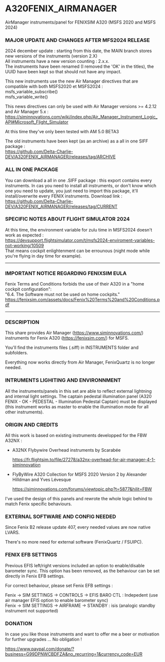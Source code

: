 # A320FENIX_AIRMANAGER
AirManager instruments/panel for FENIXSIM A320 (MSFS 2020 and MSFS 2024)

### MAJOR UPDATE AND CHANGES AFTER MFS2024 RELEASE
2024 december update : starting from this date, the MAIN branch stores new versions of the instruments (version 2.X)  
All instruments have a new version counting : 2.x.x.  
The instruments have been renamed (I removed the 'OK' in the titles), the UUID have been kept so that should not have any impact.  

This new instruments use the new Air Manager directives that are compatible with both MSFS2020 et MSFS2024 :  
	msfs_variable_subscribe()  
	msfs_variable_write()  
	
This news directives can only be used with Air Manager versions  >= 4.2.12 and Air Manager 5.x :  
https://siminnovations.com/wiki/index.php/Air_Manager_Instrument_Logic_API#Microsoft_Flight_Simulator

At this time they've only been tested with AM 5.0 BETA3

The old instruments have been kept (as an archive) as a all in one SIFF package :  
https://github.com/Delta-Charlie-DEV/A320FENIX_AIRMANAGER/releases/tag/ARCHIVE

### ALL IN ONE PACKAGE
You can download a all in one .SIFF package : this export contains every instruments.
In cas you need to install all instruments, or don't know which one you need to update, you just need to import
this package, it'll install/overwrite every FENIX instruments.
Download link :  
https://github.com/Delta-Charlie-DEV/A320FENIX_AIRMANAGER/releases/tag/CURRENT

### SPECIFIC NOTES ABOUT FLIGHT SIMULATOR 2024
At this time, the environment variable for zulu time in MSFS2024 doesn't work as expected :  
https://devsupport.flightsimulator.com/t/msfs2024-enviroment-variables-not-working/10509  
That means cockpit enlightenment can be errounous (night mode while you're flying in day time for example).


****************************************************************
### IMPORTANT NOTICE REGARDING FENIXSIM EULA

Fenix Terms and Conditions forbids the use of their A320 in a "home cockpit configuration":  
"6.4. The Software must not be used on home cockpits."  
https://fenixsim.com/assets/docs/Fenix%20Terms%20and%20Conditions.pdf

****************************************************************

### DESCRIPTION

This share provides Air Manager (https://www.siminnovations.com/) instruments for Fenix A320 (https://fenixsim.com/) for MSFS.

You'll find the instruments files (.siff) in INSTRUMENTS folder and subfolders.

Everything now works directly from Air Manager, FenixQuartz is no longer needed.

### INTRUMENTS LIGHITING AND ENVIRONNMENT

All the instruments/panels in this set are able to reflect external lightning and internal light settings. The captain pedestal illumination panel (A320 FENIX - OK - PEDESTAL - Illumination Pedestal Captain) must be displayed (this instrument works as master to enable the illumination mode for all other instruments).

### ORIGIN AND CREDITS

All this work is based on existing instruments developped for the FBW A32NX :
- A32NX Flybywire Overhead instruments by Scarabée 

    https://fr.flightsim.to/file/27278/a32nx-overhead-for-air-manager-4-1-siminnovation
- FlyByWire A320 Collection for MSFS 2020 Version 2 by Alexander Hilldman and Yves Lévesque

    https://siminnovations.com/forums/viewtopic.php?t=5877&hilit=FBW
    
I've used the design of this panels and rewrote the whole logic behind to match Fenix specific behaviours.

### EXTERNAL SOFTWARE AND CONFIG NEEDED

Since Fenix B2 release update 407, every needed values are now native LVARS.

There's no more need for external software (FenixQuartz / FSUIPC).


### FENIX EFB SETTINGS

Previous EFIS left/right versions included an option to enable/disable barometer sync. This option has been removed, as the behaviour can be set directly in Fenix EFB settings.

For correct behaviour, please set Fenix EFB settings  : 

Fenix -> SIM SETTINGS -> CONTROLS -> EFIS BARO CTL : Indepedent (use air manager EFIS option to enable barometer sync)  
Fenix -> SIM SETTINGS -> AIRFRAME -> STANDBY : isis (analogic standby instrument not supported)

### DONATION

In case you like those instruments and want to offer me a beer or motivation for further upgrades ... No obligation !

https://www.paypal.com/donate/?business=G99DPNWCBDFZA&no_recurring=1&currency_code=EUR